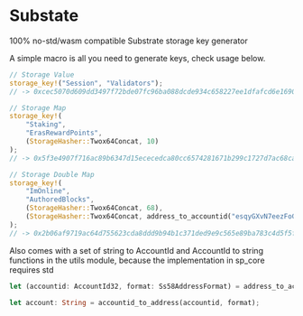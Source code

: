 # Substate
100% no-std/wasm compatible Substrate storage key generator

A simple macro is all you need to generate keys, check usage below.

```rust
// Storage Value
storage_key!("Session", "Validators");
// -> 0xcec5070d609dd3497f72bde07fc96ba088dcde934c658227ee1dfafcd6e16903

// Storage Map
storage_key!(
    "Staking",
    "ErasRewardPoints",
    (StorageHasher::Twox64Concat, 10)
);
// -> 0x5f3e4907f716ac89b6347d15ececedca80cc6574281671b299c1727d7ac68cabef8763d79d01484e0c000000

// Storage Double Map
storage_key!(
    "ImOnline",
    "AuthoredBlocks",
    (StorageHasher::Twox64Concat, 68),
    (StorageHasher::Twox64Concat, address_to_accountid("esqyGXvN7eezFoGtXAiLvXNnai2KFWkt7VfWwywHNBdwb8dUh").unwrap().0)
);
// -> 0x2b06af9719ac64d755623cda8ddd9b94b1c371ded9e9c565e89ba783c4d5f5f94e9f0caa17b4771b4b000000e669931fb1d70de1e63bad33d41d23e049d4f9efea39e4f44426b3f82104800ef6a9f29fbaa18667
```

Also comes with a set of string to AccountId and AccountId to string functions in the utils module, because the implementation in sp_core requires std

```rust
let (accountid: AccountId32, format: Ss58AddressFormat) = address_to_accountid("esqyGXvN7eezFoGtXAiLvXNnai2KFWkt7VfWwywHNBdwb8dUh").unwrap();

let account: String = accountid_to_address(accountid, format);
```

